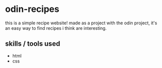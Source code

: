 # odin-recipes

this is a simple recipe website! made as a project with the odin project, it's an easy way to find recipes i think are interesting. 

## skills / tools used 
- html
- css